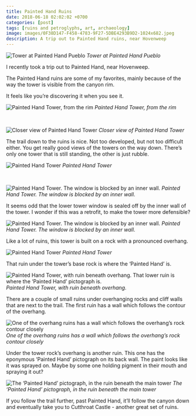 ```yaml
---
title: Painted Hand Ruins
date: 2018-06-18 02:02:02 +0700
categories: [post]
tags: [ruins and petroglyphs, art, archaeology]
image: images/0F38D147-F458-4783-9F27-5DBE4293B9D2-1024x682.jpeg
description: A trip out to Painted Hand ruins, near Hovenweep
---
```


![Tower at Painted Hand Pueblo](images/BFCE7897-7FA7-4D59-B767-43BBDDAD1BDF-958x1024.jpeg) *Tower at Painted Hand Pueblo*

I recently took a trip out to Painted Hand, near Hovenweep.

The Painted Hand ruins are some of my favorites, mainly because of the way the tower is visible from the canyon rim.

It feels like you’re discovering it when you see it.

![Painted Hand Tower, from the rim](images/0774D980-F465-45C3-8360-D8CD52748DFF-794x1024.jpeg) *Painted Hand Tower, from the rim*

 

![Closer view of Painted Hand Tower](images/71CB33B2-8D38-4E4E-86A4-D4C0220A072E-826x1024.jpeg) *Closer view of Painted Hand Tower*

The trail down to the ruins is nice. Not too developed, but not too difficult either. You get really good views of the towers on the way down. There’s only one tower that is still standing, the other is just rubble.

![Painted Hand Tower](images/579F14DC-17D5-4021-9BF9-50E87C2397D5-710x1024.jpeg) *Painted Hand Tower*

 

![Painted Hand Tower. The window is blocked by an inner wall.](images/77323875-71B9-42E3-8363-BA88EA6587B3-1024x753.jpeg) *Painted Hand Tower. The window is blocked by an inner wall.*

It seems odd that the lower tower window is sealed off by the inner wall of the tower. I wonder if this was a retrofit, to make the tower more defensible?

![Painted Hand Tower. The window is blocked by an inner wall.](images/ADA4A75E-A8F1-4415-9191-7A31847CEF06-1024x714.jpeg) *Painted Hand Tower. The window is blocked by an inner wall.*

Like a lot of ruins, this tower is built on a rock with a pronounced overhang.

![Painted Hand Tower](images/0F38D147-F458-4783-9F27-5DBE4293B9D2-1024x682.jpeg) *Painted Hand Tower*

That ruin under the tower’s base rock is where the ‘Painted Hand’ is.

![Painted Hand Tower, with ruin beneath overhang. That lower ruin is where the ‘Painted Hand’ pictograph is.](images/6FBEA77A-CEF3-4C48-902A-183ABDD60EC4-1024x750.jpeg) *Painted Hand Tower, with ruin beneath overhang.*

There are a couple of small ruins under overhanging rocks and cliff walls that are next to the trail. The first ruin has a wall which follows the contour of the overhang.

![One of the overhang ruins has a wall which follows the overhang’s rock contour closely](images/83843CA7-9AD6-421F-AF2E-D4FBA222DFA5-1024x613.jpeg) *One of the overhang ruins has a wall which follows the overhang’s rock contour closely*

Under the tower rock’s overhang is another ruin. This one has the eponymous ‘Painted Hand’ pictograph on its back wall. The paint looks like it was sprayed on. Maybe by some one holding pigment in their mouth and spraying it out?

![The ‘Painted Hand’ pictograph, in the ruin beneath the main tower](images/58DE0E78-AE34-4FB2-BA19-9DF808EF4E71-1024x745.jpeg) *The ‘Painted Hand’ pictograph, in the ruin beneath the main tower*

If you follow the trail further, past Painted Hand, it’ll follow the canyon down and eventually take you to Cutthroat Castle - another great set of ruins.